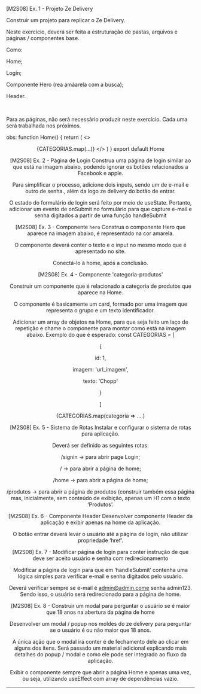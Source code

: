 [M2S08] Ex. 1 - Projeto Ze Delivery

Construir um projeto para replicar o Ze Delivery.

Neste exercício, deverá ser feita a estruturação de pastas, arquivos e páginas / componentes base.

Como:

Home;

Login;

Componente Hero (rea amáarela com a busca);

Header.

‌

Para as páginas, não será necessário produzir neste exercício. Cada uma será trabalhada nos próximos.

obs: function Home() { return ( <> <Header /> <Hero /> {CATEGORIAS.map(...)} </> ) } export default Home

[M2S08] Ex. 2 - Página de Login
Construa uma página de login similar ao que está na imagem abaixo, podendo ignorar os botões relacionados a Facebook e apple.

Para simplificar o processo, adicione dois inputs, sendo um de e-mail e outro de senha., além da logo ze delivery do botão de entrar.

O estado do formulário de login será feito por meio de useState. Portanto, adicionar um evento de onSubmit no formulário para que capture e-mail e senha digitados a partir de uma função handleSubmit

[M2S08] Ex. 3 - Componente `hero`
Construa o componente Hero que aparece na imagem abaixo, é representado na cor amarela.

O componente deverá conter o texto e o input no mesmo modo que é apresentado no site.

Conectá-lo à home, após a conclusão.

[M2S08] Ex. 4 - Componente 'categoria-produtos'

Construir um componente que é relacionado a categoria de produtos que aparece na Home.

O componente é basicamente um card, formado por uma imagem que representa o grupo e um texto identificador.

Adicionar um array de objetos na Home, para que seja feito um laço de repetição e chame o componente para montar como está na imagem abaixo.
Exemplo do que é esperado:
const CATEGORIAS = [

{

 id: 1,

 imagem: 'url_imagem',

 texto: 'Chopp'

}

]

{CATEGORIAS.map(categoria => ….)

[M2S08] Ex. 5 - Sistema de Rotas
Instalar e configurar o sistema de rotas para aplicação.

Deverá ser definido as seguintes rotas:

/signin → para abrir page Login;

/ → para abrir a página de home;

/home → para abrir a página de home;

/produtos → para abrir a página de produtos (construir também essa página mas, inicialmente, sem conteúdo de exibição, apenas um H1 com o texto ‘Produtos’.

[M2S08] Ex. 6 - Componente Header
Desenvolver componente Header da aplicação e exibir apenas na home da aplicação.

O botão entrar deverá levar o usuário até a página de login, não utilizar propriedade ‘href’.


[M2S08] Ex. 7 - Modificar página de login para conter instrução de que deve ser aceito usuário e senha com redirecionamento

Modificar a página de login para que em ‘handleSubmit’ contenha uma lógica simples para verificar e-mail e senha digitados pelo usuário.

Deverá verificar sempre se e-mail é admin@admin.come senha admin123. Sendo isso, o usuário será redirecionado para a página de home.

[M2S08] Ex. 8 - Construir um modal para perguntar o usuário se é maior que 18 anos na abertura da página de home

Desenvolver um modal / popup nos moldes do ze delivery para perguntar se o usuário é ou não maior que 18 anos.

A única ação que o modal irá conter é de fechamento dele ao clicar em alguns dos itens. Será passado um material adicional explicando mais detalhes do popup / modal e como ele pode ser integrado ao fluxo da aplicação.

Exibir o componente sempre que abrir a página Home e apenas uma vez, ou seja, utilizando useEffect com array de dependências vazio.




***